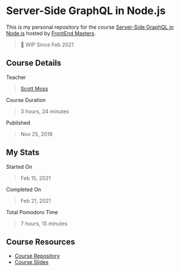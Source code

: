# Server-Side GraphQL in Node.js

This is my personal repository for the course [Server-Side GraphQL in Node.js](https://frontendmasters.com/courses/server-graphql-nodejs/) hosted by [FrontEnd Masters](https://frontendmasters.com/).

> 🚧 WIP Since Feb 2021

## Course Details

Teacher

> [Scott Moss](https://twitter.com/scotups)

Course Duration

> 3 hours, 24 minutes

Published

> Nov 25, 2019

## My Stats

Started On

> Feb 15, 2021

Completed On

> Feb 21, 2021

Total Pomodoro Time

> 7 hours, 15 minutes

## Course Resources

- [Course Repository](https://github.com/FrontendMasters/fullstack-graphql)
- [Course Slides](https://static.frontendmasters.com/resources/2019-10-14-full-stack-graphql/server-graphql-nodejs.pdf)
